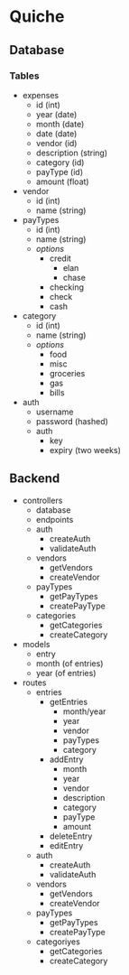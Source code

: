 # Quiche

## Database
### Tables
- expenses
	- id (int)
	- year (date)
	- month (date)
	- date (date)
	- vendor (id)
	- description (string)
	- category (id)
	- payType (id)
	- amount (float)
- vendor
	- id (int)
	- name (string)
- payTypes
	- id (int)
	- name (string)
	- *options*
		- credit
			- elan
			- chase
		- checking
		- check
		- cash
- category
	- id (int)
	- name (string)
	- *options*
		- food
		- misc
		- groceries
		- gas
		- bills
- auth
	- username
	- password (hashed)
	- auth
		- key
		- expiry (two weeks)

## Backend
- controllers
	- database
	- endpoints
	- auth
		- createAuth
		- validateAuth
	- vendors
		- getVendors
		- createVendor
	- payTypes
		- getPayTypes
		- createPayType
	- categories
		- getCategories
		- createCategory
- models
	- entry
	- month (of entries)
	- year (of entries)
- routes
	- entries
		- getEntries
			- month/year
			- year
			- vendor
			- payTypes
			- category
		- addEntry
			- month
			- year
			- vendor
			- description
			- category
			- payType
			- amount
		- deleteEntry
		- editEntry
	- auth
		- createAuth
		- validateAuth
	- vendors
		- getVendors
		- createVendor
	- payTypes
		- getPayTypes
		- createPayType
	- categoriyes
		- getCategories
		- createCategory